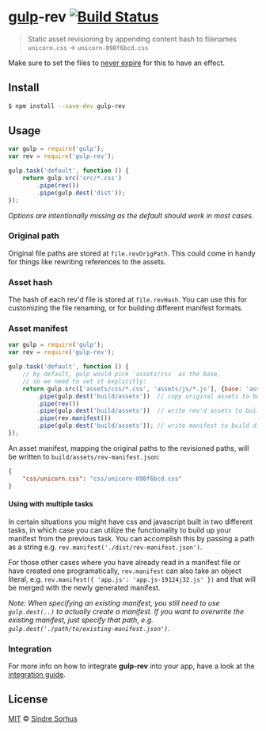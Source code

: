 # [gulp](https://github.com/wearefractal/gulp)-rev [![Build Status](https://travis-ci.org/sindresorhus/gulp-rev.svg?branch=master)](https://travis-ci.org/sindresorhus/gulp-rev)

> Static asset revisioning by appending content hash to filenames
`unicorn.css` → `unicorn-098f6bcd.css`

Make sure to set the files to [never expire](http://developer.yahoo.com/performance/rules.html#expires) for this to have an effect.


## Install

```sh
$ npm install --save-dev gulp-rev
```


## Usage

```js
var gulp = require('gulp');
var rev = require('gulp-rev');

gulp.task('default', function () {
	return gulp.src('src/*.css')
		.pipe(rev())
		.pipe(gulp.dest('dist'));
});
```

*Options are intentionally missing as the default should work in most cases.*


### Original path

Original file paths are stored at `file.revOrigPath`. This could come in handy for things like rewriting references to the assets.


### Asset hash

The hash of each rev'd file is stored at `file.revHash`. You can use this for customizing the file renaming, or for building different manifest formats.


### Asset manifest

```js
var gulp = require('gulp');
var rev = require('gulp-rev');

gulp.task('default', function () {
	// by default, gulp would pick `assets/css` as the base,
	// so we need to set it explicitly:
	return gulp.src(['assets/css/*.css', 'assets/js/*.js'], {base: 'assets'})
		.pipe(gulp.dest('build/assets'))  // copy original assets to build dir
		.pipe(rev())
		.pipe(gulp.dest('build/assets'))  // write rev'd assets to build dir
		.pipe(rev.manifest())
		.pipe(gulp.dest('build/assets')); // write manifest to build dir
});
```

An asset manifest, mapping the original paths to the revisioned paths, will be written to `build/assets/rev-manifest.json`:

```json
{
	"css/unicorn.css": "css/unicorn-098f6bcd.css"
}
```

#### Using with multiple tasks

In certain situations you might have css and javascript built in two different tasks, in which case you can utilize the functionality to build up your manifest
from the previous task. You can accomplish this by passing a path as a string e.g. `rev.manifest('./dist/rev-manifest.json')`.

For those other cases where you have already read in a manifest file or have created one programatically, `rev.manifest` can also take an object literal,
e.g. `rev.manifest({ 'app.js': 'app.js-19124j32.js' })` and that will be merged with the newly generated manifest.

_Note: When specifying an existing manifest, you still need to use `gulp.dest(..)` to actually create a manifest. If you want to overwrite the
existing manifest, just specify that path, e.g. `gulp.dest('./path/to/existing-manifest.json')`._

### Integration

For more info on how to integrate **gulp-rev** into your app, have a look at the [integration guide](integration.md).


## License

[MIT](http://opensource.org/licenses/MIT) © [Sindre Sorhus](http://sindresorhus.com)
